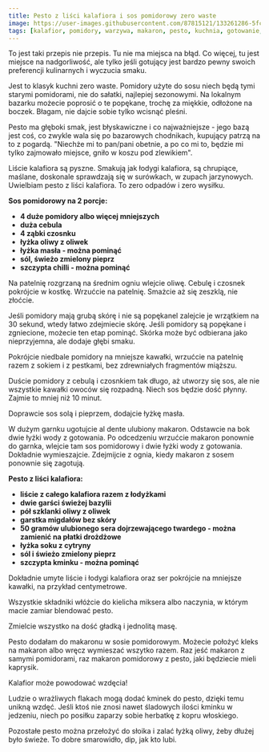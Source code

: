 ```yaml
---
title: Pesto z liści kalafiora i sos pomidorowy zero waste
image: https://user-images.githubusercontent.com/87815121/133261286-5fc9292c-1685-4e62-af5d-41318720a1c5.jpeg
tags: [kalafior, pomidory, warzywa, makaron, pesto, kuchnia, gotowanie, zapasy, jedzenie, oliwa, bazylia, czosnek, cebula, zero waste]
---
```

To jest taki przepis nie przepis. Tu nie ma miejsca na błąd. Co więcej, tu jest miejsce na nadgorliwość, ale tylko jeśli gotujący jest bardzo pewny swoich 
preferencji kulinarnych i wyczucia smaku.

Jest to klasyk kuchni zero waste. Pomidory użyte do sosu niech będą tymi starymi pomidorami, nie do sałatki, najlepiej sezonowymi. Na lokalnym bazarku możecie 
poprosić o te popękane, trochę za miękkie, odłożone na boczek. Błagam, nie dajcie sobie tylko wcisnąć pleśni. 

Pesto ma głęboki smak, jest błyskawiczne i co najważniejsze - jego bazą jest coś, co zwykle wala się po bazarowych chodnikach, kupujący patrzą na to z pogardą. 
"Niechże mi to pan/pani obetnie, a po co mi to, będzie mi tylko zajmowało miejsce, gniło w koszu pod zlewikiem". 

Liście kalafiora są pyszne. Smakują jak łodygi kalafiora, są chrupiące, maślane, doskonale sprawdzają się w surówkach, w zupach jarzynowych. Uwielbiam pesto 
z liści kalafiora. To zero odpadów i zero wysiłku.

**Sos pomidorowy na 2 porcje:**

- **4 duże pomidory albo więcej mniejszych**
- **duża cebula**
- **4 ząbki czosnku**
- **łyżka oliwy z oliwek**
- **łyżka masła - można pominąć**
- **sól, świeżo zmielony pieprz**
- **szczypta chilli - można pominąć**

Na patelnię rozgrzaną na średnim ogniu wlejcie oliwę. Cebulę i czosnek pokrójcie w kostkę. Wrzućcie na patelnię. Smażcie aż się zeszklą, nie złoćcie.

Jeśli pomidory mają grubą skórę i nie są popękanel zalejcie je wrzątkiem na 30 sekund, wtedy łatwo zdejmiecie skórę. Jeśli pomidory są popękane i zgniecione, 
możecie ten etap pominąć. Skórka może być odbierana jako nieprzyjemna, ale dodaje głębi smaku.

Pokrójcie niedbale pomidory na mniejsze kawałki, wrzućcie na patelnię razem z sokiem i z pestkami, bez zdrewniałych fragmentów miąższu. 

Duście pomidory z cebulą i czosnkiem tak długo, aż utworzy się sos, ale nie wszystkie kawałki owoców się rozpadną. Niech sos będzie dość płynny. 
Zajmie to mniej niż 10 minut.

Doprawcie sos solą i pieprzem, dodajcie łyżkę masła. 

W dużym garnku ugotujcie al dente ulubiony makaron. Odstawcie na bok dwie łyżki wody z gotowania. Po odcedzeniu wrzućcie makaron ponownie do garnka, 
wlejcie tam sos pomidorowy i dwie łyżki wody z gotowania. Dokładnie wymieszajcie. Zdejmijcie z ognia, kiedy makaron z sosem ponownie się zagotują.

**Pesto z liści kalafiora:**

- **liście z całego kalafiora razem z łodyżkami**
- **dwie garści świeżej bazylii**
- **pół szklanki oliwy z oliwek**
- **garstka migdałów bez skóry**
- **50 gramów ulubionego sera dojrzewającego twardego - można zamienić na płatki drożdżowe**
- **łyżka soku z cytryny**
- **sól i świeżo zmielony pieprz**
- **szczypta kminku - można pominąć**

Dokładnie umyte liście i łodygi kalafiora oraz ser pokrójcie na mniejsze kawałki, na przykład centymetrowe. 

Wszystkie składniki włóżcie do kielicha miksera albo naczynia, w którym macie zamiar blendować pesto. 

Zmielcie wszystko na dość gładką i jednolitą masę.

Pesto dodałam do makaronu w sosie pomidorowym. Możecie położyć kleks na makaron albo wręcz wymieszać wszytko razem. Raz jeść makaron z samymi pomidorami, 
raz makaron pomidorowy z pesto, jaki będziecie mieli kaprysik.

Kalafior może powodować wzdęcia!

Ludzie o wrażliwych flakach mogą dodać kminek do pesto, dzięki temu unikną wzdęć. Jeśli ktoś nie znosi nawet śladowych ilości kminku w jedzeniu, 
niech po posiłku zaparzy sobie herbatkę z kopru włoskiego. 

Pozostałe pesto można przełożyć do słoika i zalać łyżką oliwy, żeby dłużej było świeże. To dobre smarowidło, dip, jak kto lubi.

